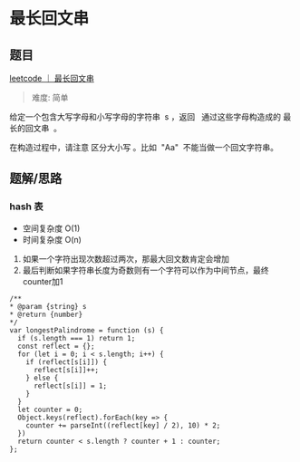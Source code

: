 # 最长回文串

## 题目

[leetcode ｜ 最长回文串](https://leetcode-cn.com/problems/longest-palindrome/)

> 难度: 简单

给定一个包含大写字母和小写字母的字符串  s ，返回   通过这些字母构造成的 最长的回文串  。

在构造过程中，请注意 区分大小写 。比如  "Aa"  不能当做一个回文字符串。

## 题解/思路

### hash 表

- 空间复杂度 O(1)
- 时间复杂度 O(n)
1. 如果一个字符出现次数超过两次，那最大回文数肯定会增加
2. 最后判断如果字符串长度为奇数则有一个字符可以作为中间节点，最终counter加1
```
/**
* @param {string} s
* @return {number}
*/
var longestPalindrome = function (s) {
  if (s.length === 1) return 1;
  const reflect = {};
  for (let i = 0; i < s.length; i++) {
    if (reflect[s[i]]) {
      reflect[s[i]]++;
    } else {
      reflect[s[i]] = 1;
    }
  }
  let counter = 0;
  Object.keys(reflect).forEach(key => {
    counter += parseInt((reflect[key] / 2), 10) * 2;
  })
  return counter < s.length ? counter + 1 : counter;
};
```
